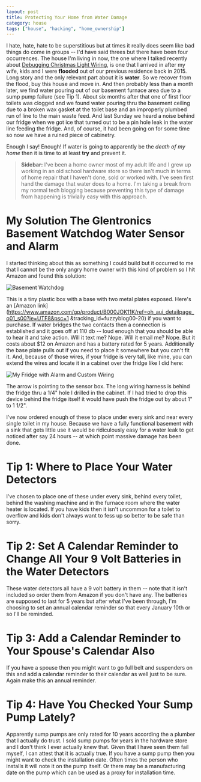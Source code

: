 ```yaml
---
layout: post
title: Protecting Your Home from Water Damage
category: house
tags: ["house", "hacking", "home_ownership"]
---
```

I hate, hate, hate to be superstitious but at times it really does seem like bad things do come in groups -- I'd have said threes but there have been four occurrences.  The house I'm living in now, the one where I talked recently about [Debugging Christmas Light Wiring](https://fuzzygroup.github.io/blog/debugging/2016/12/01/debugging-christmas-lights.html), is one that I arrived in after my wife, kids and I were **flooded** out of our previous residence back in 2015.  Long story and the only relevant part about it is **water**.  So we  recover from the flood, buy this house and move in.  And then probably less than a month later, we find water pouring out of our basement furnace area due to a sump pump failure (see Tip 1).  About six months after that one of first floor toilets was clogged and we found water pouring thru the basement ceiling due to a broken wax gasket at the toilet base and an improperly plumbed run of line to the main waste feed.  And last Sunday we heard a noise behind our fridge when we got ice that turned out to be a pin hole leak in the water line feeding the fridge.  And, of course, it had been going on for some time so now we have a ruined piece of cabinetry.

Enough I say!  Enough!  If water is going to apparently be the *death of my home* then it is time to at least **try** and prevent it.

> **Sidebar:** I've been a home owner most of my adult life and I grew up working in an old school hardware store so there isn't much in terms of home repair that I haven't done, sold or worked with.  I've seen first hand the damage that water does to a home.  I'm taking a break from my normal tech blogging because preventing this type of damage from happening is trivially easy with this approach.

# My Solution The Glentronics Basement Watchdog Water Sensor and Alarm

I started thinking about this as something I could build but it occurred to me that I cannot be the only angry home owner with this kind of problem so I hit Amazon and found this solution:

![Basement Watchdog](https://images-na.ssl-images-amazon.com/images/I/716GmOoFj7L._SL1280_.jpg)

This is a tiny plastic box with a base with two metal plates exposed.  Here's an [Amazon link](https://www.amazon.com/gp/product/B000JOK11K/ref=oh_aui_detailpage_o01_s00?ie=UTF8&psc=1 &tracking_id=fuzzyblog00-20) if you want to purchase.  If water bridges the two contacts then a connection is established and it goes off at 110 db -- loud enough that you should be able to hear it and take action.  Will it text me?  Nope.  Will it email me?  Nope.  But it costs about $12 on Amazon and has a battery rated for 5 years.  Additionally the base plate pulls out if you need to place it somewhere but you can't fit it.  And, because of those wires, if your fridge is very tall, like mine, you can extend the wires and locate it in a cabinet over the fridge like I did here:

![My Fridge with Alarm and Custom Wiring](https://fuzzygroup.github.io/blog/assets/my_fridge.jpg)

The arrow is pointing to the sensor box.  The long wiring harness is behind the fridge thru a 1/4" hole I drilled in the cabinet.  If I had tried to drop this device behind the fridge itself it would have push the fridge out by about 1" to 1 1/2".

I've now ordered enough of these to place under every sink and near every single toilet in my house.  Because we have a fully functional basement with a sink that gets little use it would be ridiculously easy for a water leak to get noticed after say 24 hours -- at which point massive damage has been done.

# Tip 1: Where to Place Your Water Detectors

I've chosen to place one of these under every sink, behind every toilet, behind the washing machine and in the furnace room where the water heater is located.  If you have kids then it isn't uncommon for a toilet to overflow and kids don't always want to fess up so better to be safe than sorry.

# Tip 2: Set A Calendar Reminder to Change All Your 9 Volt Batteries in the Water Detectors

These water detectors all have a 9 volt battery in them -- note that it isn't included so order them from Amazon if you don't have any.  The batteries are supposed to last for 5 years but after what I've been through, I'm choosing to set an annual calendar reminder so that every January 10th or so I'll be reminded.

# Tip 3: Add a Calendar Reminder to Your Spouse's Calendar Also

If you have a spouse then you might want to go full belt and suspenders on this and add a calendar reminder to their calendar as well just to be sure.  Again make this an annual reminder.

# Tip 4: Have You Checked Your Sump Pump Lately?

Apparently sump pumps are only rated for 10 years according the a plumber that I actually do trust.  I sold sump pumps for years in the hardware store and I don't think I ever actually knew that.  Given that I have seen them fail myself, I can attest that it is actually true.  If you have a sump pump then you might want to check the installation date.  Often times the person who installs it will note it on the pump itself.  Or there may be a manufacturing date on the pump which can be used as a proxy for installation time.

